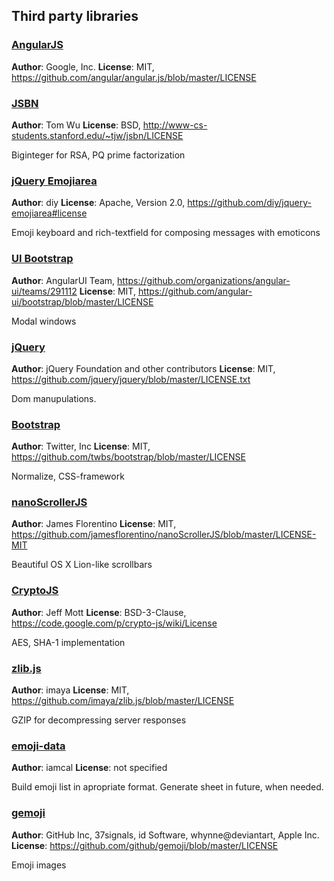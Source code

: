 ## Third party libraries

### [AngularJS](http://angularjs.org/)

**Author**: Google, Inc.
**License**: MIT, https://github.com/angular/angular.js/blob/master/LICENSE

### [JSBN](http://www-cs-students.stanford.edu/~tjw/jsbn/)

**Author**: Tom Wu
**License**: BSD, http://www-cs-students.stanford.edu/~tjw/jsbn/LICENSE

Biginteger for RSA, PQ prime factorization


### [jQuery Emojiarea](https://github.com/diy/jquery-emojiarea)

**Author**: diy
**License**: Apache, Version 2.0, https://github.com/diy/jquery-emojiarea#license

Emoji keyboard and rich-textfield for composing messages with emoticons


### [UI Bootstrap](http://angular-ui.github.io/bootstrap/)

**Author**: AngularUI Team, https://github.com/organizations/angular-ui/teams/291112
**License**: MIT, https://github.com/angular-ui/bootstrap/blob/master/LICENSE

Modal windows


### [jQuery](https://github.com/jquery/jquery)

**Author**: jQuery Foundation and other contributors
**License**: MIT, https://github.com/jquery/jquery/blob/master/LICENSE.txt

Dom manupulations.

### [Bootstrap](https://github.com/twbs/bootstrap)

**Author**: Twitter, Inc
**License**: MIT, https://github.com/twbs/bootstrap/blob/master/LICENSE

Normalize, CSS-framework

### [nanoScrollerJS](https://github.com/jamesflorentino/nanoScrollerJS)

**Author**: James Florentino
**License**: MIT, https://github.com/jamesflorentino/nanoScrollerJS/blob/master/LICENSE-MIT

Beautiful OS X Lion-like scrollbars


### [CryptoJS](https://code.google.com/p/crypto-js/)

**Author**: Jeff Mott
**License**: BSD-3-Clause, https://code.google.com/p/crypto-js/wiki/License

AES, SHA-1 implementation

### [zlib.js](https://github.com/imaya/zlib.js)

**Author**: imaya
**License**: MIT, https://github.com/imaya/zlib.js/blob/master/LICENSE

GZIP for decompressing server responses

### [emoji-data](https://github.com/iamcal/emoji-data)

**Author**: iamcal
**License**: not specified

Build emoji list in apropriate format. Generate sheet in future, when needed.


### [gemoji](https://github.com/github/gemoji)

**Author**: GitHub Inc, 37signals, id Software, whynne@deviantart, Apple Inc.
**License**: https://github.com/github/gemoji/blob/master/LICENSE

Emoji images
